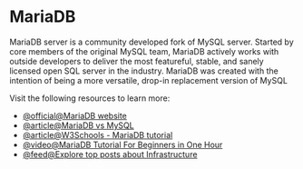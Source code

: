 # MariaDB

MariaDB server is a community developed fork of MySQL server. Started by core members of the original MySQL team, MariaDB actively works with outside developers to deliver the most featureful, stable, and sanely licensed open SQL server in the industry. MariaDB was created with the intention of being a more versatile, drop-in replacement version of MySQL

Visit the following resources to learn more:

- [@official@MariaDB website](https://mariadb.org/)
- [@article@MariaDB vs MySQL](https://www.guru99.com/mariadb-vs-mysql.html)
- [@article@W3Schools - MariaDB tutorial ](https://www.w3schools.blog/mariadb-tutorial)
- [@video@MariaDB Tutorial For Beginners in One Hour](https://www.youtube.com/watch?v=_AMj02sANpI)
- [@feed@Explore top posts about Infrastructure](https://app.daily.dev/tags/infrastructure?ref=roadmapsh)
